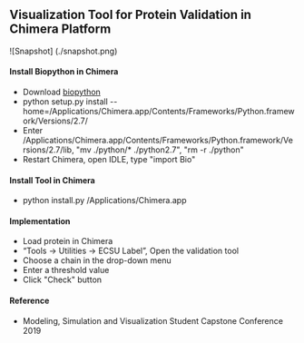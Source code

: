 ## Visualization Tool for Protein Validation in Chimera Platform

![Snapshot] (./snapshot.png)
#### Install Biopython in Chimera

* Download [biopython](https://biopython.org/wiki/Download)
* python setup.py install --home=/Applications/Chimera.app/Contents/Frameworks/Python.framework/Versions/2.7/
* Enter /Applications/Chimera.app/Contents/Frameworks/Python.framework/Versions/2.7/lib, "mv ./python/\* ./python2.7", "rm -r ./python"
* Restart Chimera, open IDLE, type "import Bio"

#### Install Tool in Chimera

* python install.py /Applications/Chimera.app

#### Implementation

* Load protein in Chimera
* “Tools -> Utilities -> ECSU Label”, Open the validation tool
* Choose a chain in the drop-down menu
* Enter a threshold value
* Click "Check" button

#### Reference

* Modeling, Simulation and Visualization Student Capstone Conference 2019
